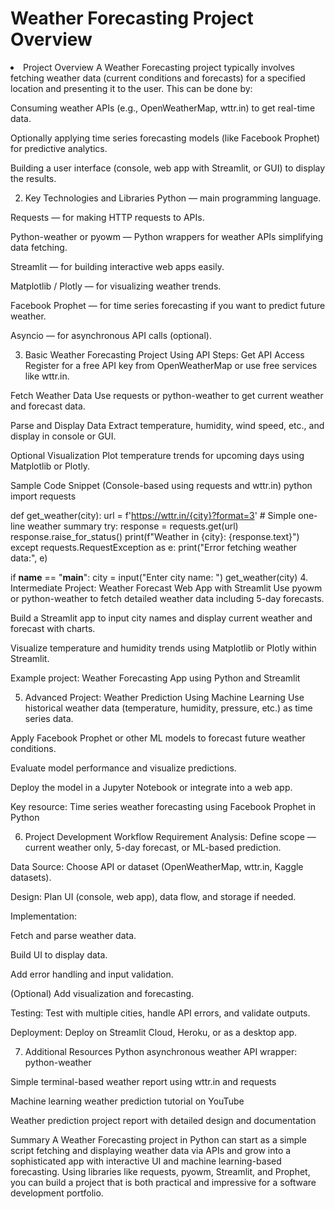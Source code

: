 <h1><b> Weather Forecasting Project Overview </b></h1


1. Project Overview
A Weather Forecasting project typically involves fetching weather data (current conditions and forecasts) for a specified location and presenting it to the user. This can be done by:

Consuming weather APIs (e.g., OpenWeatherMap, wttr.in) to get real-time data.

Optionally applying time series forecasting models (like Facebook Prophet) for predictive analytics.

Building a user interface (console, web app with Streamlit, or GUI) to display the results.

2. Key Technologies and Libraries
Python — main programming language.

Requests — for making HTTP requests to APIs.

Python-weather or pyowm — Python wrappers for weather APIs simplifying data fetching.

Streamlit — for building interactive web apps easily.

Matplotlib / Plotly — for visualizing weather trends.

Facebook Prophet — for time series forecasting if you want to predict future weather.

Asyncio — for asynchronous API calls (optional).

3. Basic Weather Forecasting Project Using API
Steps:
Get API Access
Register for a free API key from OpenWeatherMap or use free services like wttr.in.

Fetch Weather Data
Use requests or python-weather to get current weather and forecast data.

Parse and Display Data
Extract temperature, humidity, wind speed, etc., and display in console or GUI.

Optional Visualization
Plot temperature trends for upcoming days using Matplotlib or Plotly.

Sample Code Snippet (Console-based using requests and wttr.in)
python
import requests

def get_weather(city):
    url = f'https://wttr.in/{city}?format=3'  # Simple one-line weather summary
    try:
        response = requests.get(url)
        response.raise_for_status()
        print(f"Weather in {city}: {response.text}")
    except requests.RequestException as e:
        print("Error fetching weather data:", e)

if __name__ == "__main__":
    city = input("Enter city name: ")
    get_weather(city)
4. Intermediate Project: Weather Forecast Web App with Streamlit
Use pyowm or python-weather to fetch detailed weather data including 5-day forecasts.

Build a Streamlit app to input city names and display current weather and forecast with charts.

Visualize temperature and humidity trends using Matplotlib or Plotly within Streamlit.

Example project: Weather Forecasting App using Python and Streamlit

5. Advanced Project: Weather Prediction Using Machine Learning
Use historical weather data (temperature, humidity, pressure, etc.) as time series data.

Apply Facebook Prophet or other ML models to forecast future weather conditions.

Evaluate model performance and visualize predictions.

Deploy the model in a Jupyter Notebook or integrate into a web app.

Key resource: Time series weather forecasting using Facebook Prophet in Python

6. Project Development Workflow
Requirement Analysis: Define scope — current weather only, 5-day forecast, or ML-based prediction.

Data Source: Choose API or dataset (OpenWeatherMap, wttr.in, Kaggle datasets).

Design: Plan UI (console, web app), data flow, and storage if needed.

Implementation:

Fetch and parse weather data.

Build UI to display data.

Add error handling and input validation.

(Optional) Add visualization and forecasting.

Testing: Test with multiple cities, handle API errors, and validate outputs.

Deployment: Deploy on Streamlit Cloud, Heroku, or as a desktop app.

7. Additional Resources
Python asynchronous weather API wrapper: python-weather

Simple terminal-based weather report using wttr.in and requests

Machine learning weather prediction tutorial on YouTube

Weather prediction project report with detailed design and documentation

Summary
A Weather Forecasting project in Python can start as a simple script fetching and displaying weather data via APIs and grow into a sophisticated app with interactive UI and machine learning-based forecasting. Using libraries like requests, pyowm, Streamlit, and Prophet, you can build a project that is both practical and impressive for a software development portfolio.
